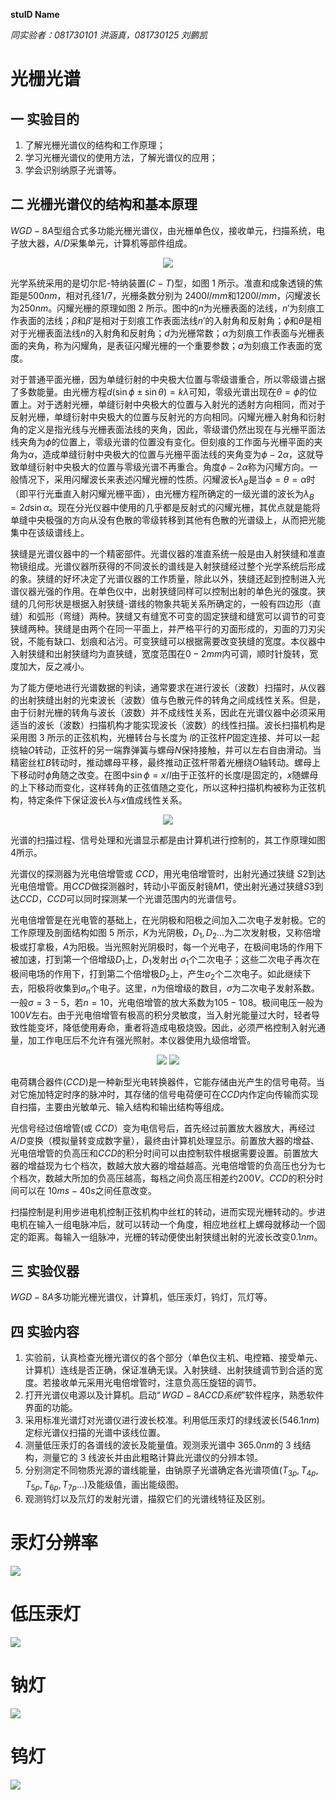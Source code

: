 **stuID Name**

*同实验者：081730101 洪涵真，081730125 刘鹏凯*

# 光栅光谱

## 一 实验目的

1. 了解光栅光谱仪的结构和工作原理；
2. 学习光栅光谱仪的使用方法，了解光谱仪的应用；
3. 学会识别纳原子光谱等。

## 二 光栅光谱仪的结构和基本原理

$WGD-8A$型组合式多功能光栅光谱仪，由光栅单色仪，接收单元，扫描系统，电子放大器，$A/D$采集单元，计算机等部件组成。

<div align = "center"><image src = "1.png">

<div align = "left">

光学系统采用的是切尔尼-特纳装置$(C-T)$型，如图 1 所示。准直和成象透镜的焦距是$500nm$，相对孔径$1/7$，光栅条数分别为 $2400l/mm$和$1200l/mm$，闪耀波长为$250nm$。闪耀光栅的原理如图 2 所示。图中的$n$为光栅表面的法线，$n'$为刻痕工作表面的法线；$\beta$和$\beta'$是相对于刻痕工作表面法线$n'$的入射角和反射角；$\phi$和$\theta$是相对于光栅表面法线$n$的入射角和反射角；$d$为光栅常数；$\alpha$为刻痕工作表面与光栅表面的夹角，称为闪耀角，是表征闪耀光栅的一个重要参数；$a$为刻痕工作表面的宽度。

对于普通平面光栅，因为单缝衍射的中央极大位置与零级谱重合，所以零级谱占据了多数能量。由光栅方程$d(\sin\phi\pm\sin\theta)=k\lambda$可知，零级光谱出现在$\theta = \phi$的位置上。对于透射光栅，单缝衍射中央极大的位置与入射光的透射方向相同，而对于反射光栅，单缝衍射中央极大的位置与反射光的方向相同。闪耀光栅入射角和衍射角的定义是指光线与光栅表面法线的夹角，因此，零级谱仍然出现在与光栅平面法线夹角为$\phi$的位置上，零级光谱的位置没有变化。但刻痕的工作面与光栅平面的夹角为$\alpha$，造成单缝衍射中央极大的位置与光栅平面法线的夹角变为$\phi-2\alpha$，这就导致单缝衍射中央极大的位置与零级光谱不再重合。角度$\phi-2\alpha$称为闪耀方向。一般情况下，采用闪耀波长来表述闪耀光栅的性质。闪耀波长$\lambda_B$是当$\phi = \theta = \alpha$时（即平行光垂直入射闪耀光栅平面），由光栅方程所确定的一级光谱的波长为$\lambda_B = 2d\sin\alpha$。现在分光仪器中使用的几乎都是反射式的闪耀光栅，其优点就是能将单缝中央极强的方向从没有色散的零级转移到其他有色散的光谱级上，从而把光能集中在该级谱线上。

狭缝是光谱仪器中的一个精密部件。光谱仪器的准直系统一般是由入射狭缝和准直物镜组成。光谱仪器所获得的不同波长的谱线是入射狭缝经过整个光学系统后形成的象。狭缝的好坏决定了光谱仪器的工作质量，除此以外，狭缝还起到控制进入光谱仪器光强的作用。在单色仪中，出射狭缝同样可以控制出射的单色光的强度。狭缝的几何形状是根据入射狭缝-谱线的物象共轭关系所确定的，一般有四边形（直缝）和弧形（弯缝）两种。狭缝又有缝宽不可变的固定狭缝和缝宽可以调节的可变狭缝两种。狭缝是由两个在同一平面上，并严格平行的刃面形成的，刃面的刀刃尖锐，不能有缺口、划痕和沾污。可变狭缝可以根据需要改变狭缝的宽度。本仪器中入射狭缝和出射狭缝均为直狭缝，宽度范围在$0-2mm$内可调，顺时针旋转，宽度加大，反之减小。

为了能方便地进行光谱数据的判读，通常要求在进行波长（波数）扫描时，从仪器的出射狭缝出射的光束波长（波数）值与色散元件的转角之间成线性关系。但是，由于衍射光栅的转角与波长（波数）并不成线性关系，因此在光谱仪器中必须采用适当的波长（波数）扫描机构才能实现波长（波数）的线性扫描。波长扫描机构是采用图 3 所示的正弦机构，光栅转台与长度为 $l$的正弦杆$P$固定连接、并可以一起绕轴$O$转动，正弦杆的另一端靠弹簧与螺母$N$保持接触，并可以左右自由滑动。当精密丝杠$B$转动时，推动螺母平移，最终推动正弦杆带着光栅绕$O$轴转动。螺母上下移动时$\phi$角随之改变。在图中$\sin\phi=x/l$由于正弦杆的长度$l$是固定的，$x$随螺母的上下移动而变化，这样转角的正弦值随之变化，所以这种扫描机构被称为正弦机构，特定条件下保证波长$\lambda$与$x$值成线性关系。

<div align = "center"><image src = 2.png>

<div align = "left">

光谱的扫描过程、信号处理和光谱显示都是由计算机进行控制的，其工作原理如图 4所示。

光谱仪的探测器为光电倍增管或 $CCD$，用光电倍增管时，出射光通过狭缝 $S2$到达光电倍增管。用$CCD$做探测器时，转动小平面反射镜$M1$，使出射光通过狭缝$S3$到达$CCD$，$CCD$可以同时探测某一个光谱范围内的光谱信号。

光电倍增管是在光电管的基础上，在光阴极和阳极之间加入二次电子发射极。它的工作原理及剖面结构如图 5 所示，$K$为光阴极，$D_1,D_2...$为二次发射极，又称倍增极或打拿极，$A$为阳极。当光照射光阴极时，每一个光电子，在极间电场的作用下被加速，打到第一个倍增级$D_1$上，$D_1$发射出 $\sigma_1$个二次电子；这些二次电子再次在极间电场的作用下，打到第二个倍增极$D_2$上，产生$\sigma_2$个二次电子。如此继续下去，阳极将收集到$\sigma_n$个电子。这里，$n$为倍增级的数目，$\sigma$为二次电子发射系数。一般$\sigma = 3-5$，若$n=10$，光电倍增管的放大系数为$105-108$。极间电压一般为$100V$左右。由于光电倍增管有极高的积分灵敏度，当入射光能量过大时，轻者导致性能变坏，降低使用寿命，重者将造成电极烧毁。因此，必须严格控制入射光通量，加工作电压后不允许有强光照射。本仪器使用九级倍增管。

<div align = "center"><image src = "3.png">
<image src = "4.png">

<div align = "left">

电荷耦合器件($CCD$)是一种新型光电转换器件，它能存储由光产生的信号电荷。当对它施加特定时序的脉冲时，其存储的信号电荷便可在$CCD$内作定向传输而实现自扫描，主要由光敏单元、输入结构和输出结构等组成。

光信号经过倍增管(或 $CCD$）变为电信号后，首先经过前置放大器放大，再经过$A/D$变换（模拟量转变成数字量），最终由计算机处理显示。前置放大器的增益、光电倍增管的负高压和$CCD$的积分时间可以由控制软件根据需要设置。前置放大器的增益现为七个档次，数越大放大器的增益越高。光电倍增管的负高压也分为七个档次，数越大所加的负高压越高，每档之间负高压相差约$200V$。$CCD$的积分时间可以在 $10ms-40s$之间任意改变。

扫描控制是利用步进电机控制正弦机构中丝杠的转动，进而实现光栅转动的。步进电机在输入一组电脉冲后，就可以转动一个角度，相应地丝杠上螺母就移动一个固定的距离。每输入一组脉冲，光栅的转动便使出射狭缝出射的光波长改变$0.1nm$。

## 三 实验仪器

$WGD-8A$多功能光栅光谱仪，计算机，低压汞灯，钨灯，氘灯等。

## 四 实验内容

1. 实验前，认真检查光栅光谱仪的各个部分（单色仪主机、电控箱、接受单元、计算机）连线是否正确，保证准确无误。入射狭缝、出射狭缝调节到合适的宽度。若接收单元采用光电倍增管时，注意负高压旋钮的调节。
2. 打开光谱仪电源以及计算机。启动$“WGD-8A CCD系统”$软件程序，熟悉软件界面的功能。
3. 采用标准光谱灯对光谱仪进行波长校准。利用低压汞灯的绿线波长$(546.1nm)$定标光谱仪扫描的光谱中该线位置。
4. 测量低压汞灯的各谱线的波长及能量值。观测汞光谱中 $365.0nm$的 3 线结构，测量它的 3 线波长并由此粗略计算此光谱仪的分辨本领。
5. 分别测定不同物质光源的谱线能量，由钠原子光谱确定各光谱项值$(T_{3p},T_{4p},T_{5p},T_{6p},T_{7p}...)$及能级值，画出能级图。
6. 观测钨灯以及氘灯的发射光谱，描叙它们的光谱线特征及区别。



# 汞灯分辨率

![](5.png)

# 低压汞灯

![](6.png)

# 钠灯

![](7.png)

# 钨灯

![](8.png)
   

